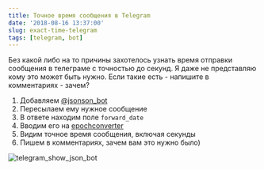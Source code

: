 ```yaml
---
title: Точное время сообщения в Telegram
date: '2018-08-16 13:37:00'
slug: exact-time-telegram
tags: [telegram, bot]
---
```


Без какой либо на то причины захотелось узнать время отправки сообщения в телеграме с точностью до секунд. Я даже не представляю кому это может быть нужно. Если такие есть - напишите в комментариях - зачем?

1. Добавляем [@jsonson_bot](https://t.me/jsonson_bot)
2. Пересылаем ему нужное сообщение
3. В ответе находим поле `forward_date`
4. Вводим его на [epochconverter](https://www.epochconverter.com)
5. Видим точное время сообщения, включая секунды
6. Пишем в комментариях, зачем вам это нужно было)

![telegram_show_json_bot](https://s3.blog.amd-nick.me/2018/08/telegram_show_json_bot.png)
